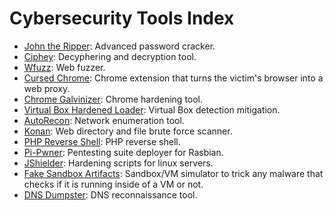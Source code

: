 # Cybersecurity Tools Index

- [John the Ripper](https://github.com/openwall/john): Advanced password cracker.
- [Ciphey](https://github.com/Ciphey/Ciphey): Decyphering and decryption tool.
- [Wfuzz](https://github.com/xmendez/wfuzz): Web fuzzer.
- [Cursed Chrome](https://github.com/mandatoryprogrammer/CursedChrome): Chrome extension that turns the victim's browser into a web proxy.
- [Chrome Galvinizer](https://github.com/mandatoryprogrammer/ChromeGalvanizer): Chrome hardening tool.
- [Virtual Box Hardened Loader](https://github.com/mandatoryprogrammer/ChromeGalvanizer): Virtual Box detection mitigation.
- [AutoRecon](https://github.com/Tib3rius/AutoRecon): Network enumeration tool.
- [Konan](https://github.com/m4ll0k/Konan): Web directory and file brute force scanner. 
- [PHP Reverse Shell](https://github.com/pentestmonkey/php-reverse-shell): PHP reverse shell.
- [Pi-Pwner](https://github.com/Jsitech/Pi-Pwner): Pentesting suite deployer for Rasbian.
- [JShielder](https://github.com/Jsitech/JShielder): Hardening scripts for linux servers.
- [Fake Sandbox Artifacts](https://github.com/NavyTitanium/Fake-Sandbox-Artifacts): Sandbox/VM simulator to trick any malware that checks if it is running inside of a VM or not.
- [DNS Dumpster](https://github.com/nmmapper/dnsdumpster): DNS reconnaissance tool.
